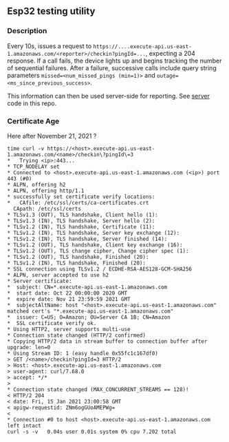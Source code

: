 ## Esp32 testing utility

### Description

Every 10s, issues a request to `https://....execute-api.us-east-1.amazonaws.com/<reporter>/checkin?pingId=...`, expecting a 204 response. If a call fails, the device lights up and begins tracking the number of sequential failures. After a failure, successive calls include query string parameters `missed=<num_missed_pings (min=1)>` and `outage=<ms_since_previous_success>`.

This information can then be used server-side for reporting. See [server](../../server) code in this repo.

### Certificate Age

Here after November 21, 2021 ?

```
time curl -v https://<host>.execute-api.us-east-1.amazonaws.com/<name>/checkin\?pingId\=3
*   Trying <ip>:443...
* TCP_NODELAY set
* Connected to <host>.execute-api.us-east-1.amazonaws.com (<ip>) port 443 (#0)
* ALPN, offering h2
* ALPN, offering http/1.1
* successfully set certificate verify locations:
*   CAfile: /etc/ssl/certs/ca-certificates.crt
  CApath: /etc/ssl/certs
* TLSv1.3 (OUT), TLS handshake, Client hello (1):
* TLSv1.3 (IN), TLS handshake, Server hello (2):
* TLSv1.2 (IN), TLS handshake, Certificate (11):
* TLSv1.2 (IN), TLS handshake, Server key exchange (12):
* TLSv1.2 (IN), TLS handshake, Server finished (14):
* TLSv1.2 (OUT), TLS handshake, Client key exchange (16):
* TLSv1.2 (OUT), TLS change cipher, Change cipher spec (1):
* TLSv1.2 (OUT), TLS handshake, Finished (20):
* TLSv1.2 (IN), TLS handshake, Finished (20):
* SSL connection using TLSv1.2 / ECDHE-RSA-AES128-GCM-SHA256
* ALPN, server accepted to use h2
* Server certificate:
*  subject: CN=*.execute-api.us-east-1.amazonaws.com
*  start date: Oct 22 00:00:00 2020 GMT
*  expire date: Nov 21 23:59:59 2021 GMT
*  subjectAltName: host "<host>.execute-api.us-east-1.amazonaws.com" matched cert's "*.execute-api.us-east-1.amazonaws.com"
*  issuer: C=US; O=Amazon; OU=Server CA 1B; CN=Amazon
*  SSL certificate verify ok.
* Using HTTP2, server supports multi-use
* Connection state changed (HTTP/2 confirmed)
* Copying HTTP/2 data in stream buffer to connection buffer after upgrade: len=0
* Using Stream ID: 1 (easy handle 0x55fc1c167df0)
> GET /<name>/checkin?pingId=3 HTTP/2
> Host: <host>.execute-api.us-east-1.amazonaws.com
> user-agent: curl/7.68.0
> accept: */*
> 
* Connection state changed (MAX_CONCURRENT_STREAMS == 128)!
< HTTP/2 204 
< date: Fri, 15 Jan 2021 23:00:58 GMT
< apigw-requestid: ZNm6ogGUoAMEPWg=
< 
* Connection #0 to host <host>.execute-api.us-east-1.amazonaws.com left intact
curl -s -v   0.04s user 0.01s system 0% cpu 7.202 total
```
